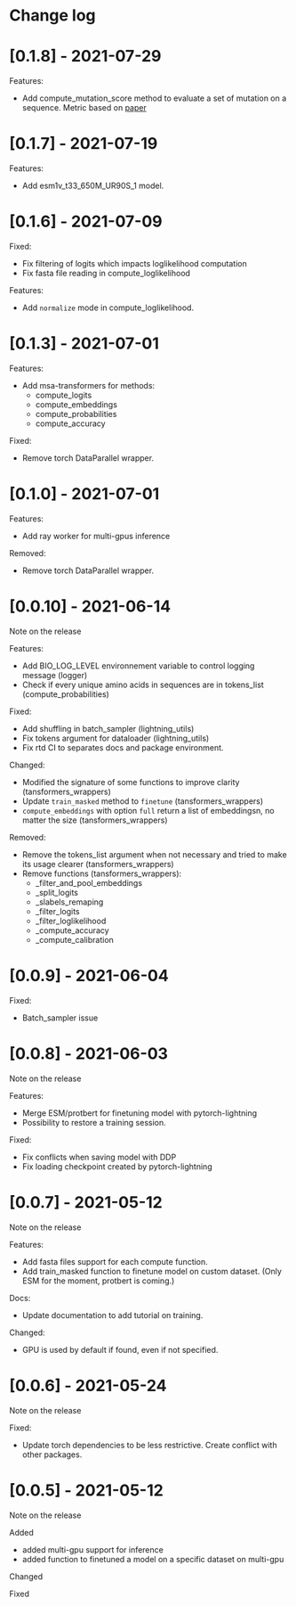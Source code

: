 # Change log

# [0.1.8] - 2021-07-29

Features:
  - Add compute_mutation_score method to evaluate a set of mutation on a sequence.
    Metric based on [paper](<https://www.biorxiv.org/content/10.1101/2021.07.09.450648v1.full.pdf>)

# [0.1.7] - 2021-07-19

Features:
  - Add esm1v_t33_650M_UR90S_1 model.

# [0.1.6] - 2021-07-09

Fixed:
 - Fix filtering of logits which impacts loglikelihood computation
 - Fix fasta file reading in compute_loglikelihood

Features:
  - Add `normalize` mode in compute_loglikelihood.

# [0.1.3] - 2021-07-01

Features:
 - Add msa-transformers for methods:
    - compute_logits
    - compute_embeddings
    - compute_probabilities
    - compute_accuracy

Fixed:
 - Remove torch DataParallel wrapper.

# [0.1.0] - 2021-07-01

Features:
 - Add ray worker for multi-gpus inference

Removed:
 - Remove torch DataParallel wrapper.

# [0.0.10] - 2021-06-14
Note on the release

Features:
 - Add BIO_LOG_LEVEL environnement variable to control logging message (logger)
 - Check if every unique amino acids in sequences are in tokens_list (compute_probabilities)

Fixed:
 - Add shuffling in batch_sampler (lightning_utils)
 - Fix tokens argument for dataloader (lightning_utils)
 - Fix rtd CI to separates docs and package environment.

Changed:
 - Modified the signature of some functions to improve clarity (tansformers_wrappers)
 - Update `train_masked` method to `finetune` (tansformers_wrappers)
 - `compute_embeddings` with option `full` return a list of embeddingsn, no matter the size (tansformers_wrappers)

Removed:
 - Remove the tokens_list argument when not necessary and tried to make its usage clearer (tansformers_wrappers)
 - Remove functions (tansformers_wrappers):
    - _filter_and_pool_embeddings
    - _split_logits
    -  _slabels_remaping
    - _filter_logits
    -  _filter_loglikelihood
    - _compute_accuracy
    - _compute_calibration


# [0.0.9] - 2021-06-04

Fixed:
 - Batch_sampler issue

# [0.0.8] - 2021-06-03
Note on the release

Features:
 - Merge ESM/protbert for finetuning model with pytorch-lightning
 - Possibility to restore a training session.

Fixed:
 - Fix conflicts when saving model with DDP
 - Fix loading checkpoint created by pytorch-lightning


# [0.0.7] - 2021-05-12
Note on the release

Features:
 - Add fasta files support for each compute function.
 - Add train_masked function to finetune model on custom dataset. (Only ESM for the moment, protbert is coming.)

Docs:
 - Update documentation to add tutorial on training.

Changed:
 - GPU is used by default if found, even if not specified.

# [0.0.6] - 2021-05-24
Note on the release

Fixed:
 - Update torch dependencies to be less restrictive. Create conflict with other packages.

# [0.0.5] - 2021-05-12

Note on the release

Added
 - added multi-gpu support for inference
 - added function to finetuned a model on a specific dataset on multi-gpu

Changed

Fixed

